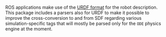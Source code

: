 ROS applications make use of the [URDF format](https://wiki.ros.org/urdf/XML) for the robot description.
This package includes a parsers also for URDF to make it possible to improve
the cross-conversion to and from SDF regarding various simulation-specific tags that 
will mostly be parsed only for the `ODE` physics engine at the moment. 
